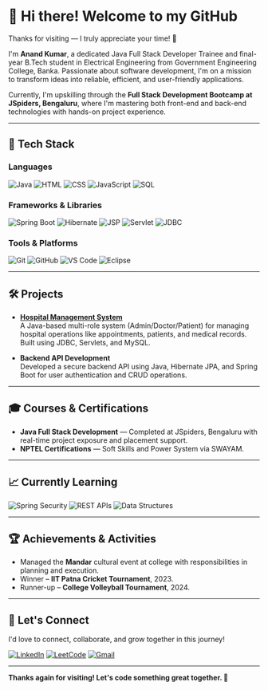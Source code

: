 # 👋 Hi there! Welcome to my GitHub

Thanks for visiting — I truly appreciate your time! 🙌

I'm **Anand Kumar**, a dedicated Java Full Stack Developer Trainee and final-year B.Tech student in Electrical Engineering from Government Engineering College, Banka. Passionate about software development, I'm on a mission to transform ideas into reliable, efficient, and user-friendly applications.

Currently, I'm upskilling through the **Full Stack Development Bootcamp at JSpiders, Bengaluru**, where I'm mastering both front-end and back-end technologies with hands-on project experience.

---

## 🚀 Tech Stack

### Languages  
![Java](https://img.shields.io/badge/-Java-007396?style=flat&logo=java&logoColor=white)
![HTML](https://img.shields.io/badge/-HTML5-E34F26?style=flat&logo=html5&logoColor=white)
![CSS](https://img.shields.io/badge/-CSS3-1572B6?style=flat&logo=css3&logoColor=white)
![JavaScript](https://img.shields.io/badge/-JavaScript-F7DF1E?style=flat&logo=javascript&logoColor=black)
![SQL](https://img.shields.io/badge/-SQL-4479A1?style=flat&logo=mysql&logoColor=white)

### Frameworks & Libraries  
![Spring Boot](https://img.shields.io/badge/-Spring%20Boot-6DB33F?style=flat&logo=spring-boot&logoColor=white)
![Hibernate](https://img.shields.io/badge/-Hibernate-59666C?style=flat&logo=hibernate&logoColor=white)
![JSP](https://img.shields.io/badge/-JSP-007396?style=flat)
![Servlet](https://img.shields.io/badge/-Servlet-FFA500?style=flat)
![JDBC](https://img.shields.io/badge/-JDBC-4479A1?style=flat)

### Tools & Platforms  
![Git](https://img.shields.io/badge/-Git-F05032?style=flat&logo=git&logoColor=white)
![GitHub](https://img.shields.io/badge/-GitHub-181717?style=flat&logo=github&logoColor=white)
![VS Code](https://img.shields.io/badge/-VS%20Code-007ACC?style=flat&logo=visual-studio-code&logoColor=white)
![Eclipse](https://img.shields.io/badge/-Eclipse-2C2255?style=flat&logo=eclipse&logoColor=white)

---

## 🛠️ Projects

- **[Hospital Management System](https://github.com/kranand2328/Hospital_Management-JAVA-.git)**  
  A Java-based multi-role system (Admin/Doctor/Patient) for managing hospital operations like appointments, patients, and medical records. Built using JDBC, Servlets, and MySQL.

- **Backend API Development**  
  Developed a secure backend API using Java, Hibernate JPA, and Spring Boot for user authentication and CRUD operations.

---

## 🎓 Courses & Certifications

- **Java Full Stack Development** — Completed at JSpiders, Bengaluru with real-time project exposure and placement support.
- **NPTEL Certifications** — Soft Skills and Power System via SWAYAM.

---

## 📈 Currently Learning

![Spring Security](https://img.shields.io/badge/-Spring%20Security-6DB33F?style=flat&logo=spring&logoColor=white)
![REST APIs](https://img.shields.io/badge/-REST%20APIs-0052CC?style=flat)
![Data Structures](https://img.shields.io/badge/-DSA-FFA500?style=flat)

---

## 🏆 Achievements & Activities

- Managed the **Mandar** cultural event at college with responsibilities in planning and execution.
- Winner – **IIT Patna Cricket Tournament**, 2023.
- Runner-up – **College Volleyball Tournament**, 2024.

---

## 🤝 Let's Connect

I'd love to connect, collaborate, and grow together in this journey!

[![LinkedIn](https://img.shields.io/badge/-LinkedIn-0077B5?style=flat&logo=linkedin&logoColor=white)](https://www.linkedin.com/in/kranand2328)
[![LeetCode](https://img.shields.io/badge/-LeetCode-FFA116?style=flat&logo=leetcode&logoColor=black)](https://leetcode.com/u/kranand2328/)
[![Gmail](https://img.shields.io/badge/-Gmail-D14836?style=flat&logo=gmail&logoColor=white)](mailto:kranand2328@gmail.com)

---

**Thanks again for visiting! Let's code something great together. 🚀**
